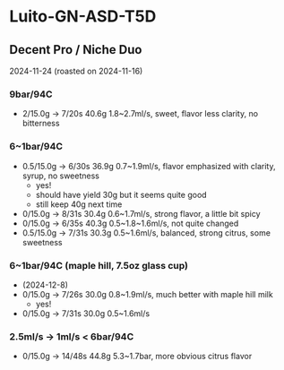 # Luito-GN-ASD-T5D

## Decent Pro / Niche Duo

2024-11-24 (roasted on 2024-11-16)

### 9bar/94C

- 2/15.0g -> 7/20s 40.6g 1.8\~2.7ml/s, sweet, flavor less clarity, no bitterness

### 6~1bar/94C

- 0.5/15.0g -> 6/30s 36.9g 0.7\~1.9ml/s, flavor emphasized with clarity, syrup, no sweetness
  - yes!
  - should have yield 30g but it seems quite good
  - still keep 40g next time
- 0/15.0g -> 8/31s 30.4g 0.6\~1.7ml/s, strong flavor, a little bit spicy
- 0/15.0g -> 6/35s 40.3g 0.5\~1.8\~1.6ml/s, not quite changed
- 0.5/15.0g -> 7/31s 30.3g 0.5\~1.6ml/s, balanced, strong citrus, some sweetness

### 6~1bar/94C (maple hill, 7.5oz glass cup)

- (2024-12-8)
- 0/15.0g -> 7/26s 30.0g 0.8\~1.9ml/s, much better with maple hill milk
  - yes!
- 0/15.0g -> 7/31s 30.0g 0.5\~1.6ml/s

### 2.5ml/s -> 1ml/s < 6bar/94C

- 0/15.0g -> 14/48s 44.8g 5.3\~1.7bar, more obvious citrus flavor
